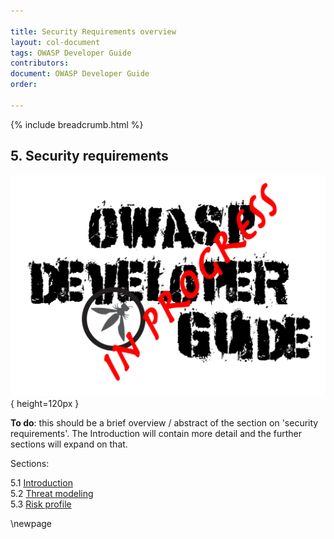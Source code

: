 ```yaml
---

title: Security Requirements overview
layout: col-document
tags: OWASP Developer Guide
contributors:
document: OWASP Developer Guide
order:

---
```


{% include breadcrumb.html %}

## 5. Security requirements

![Developer Guide](../assets/images/dg_wip.png){ height=120px }

**To do**: this should be a brief overview / abstract of the section on 'security requirements'.
The Introduction will contain more detail and the further sections will expand on that.

Sections:

5.1 [Introduction](#introduction-to-security-requirements)  
5.2 [Threat modeling](#threat-modeling)  
5.3 [Risk profile](#risk-profile)  

\newpage

